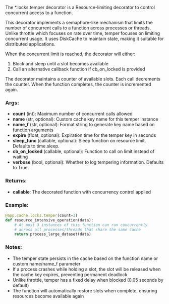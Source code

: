 The *.locks.temper decorator is a Resource-limiting decorator to
control concurrent access to a function.

This decorator implements a semaphore-like mechanism that limits the
number of concurrent calls to a function across processes or threads.
Unlike throttle which focuses on rate over time, temper focuses on
limiting concurrent usage. It uses DiskCache to maintain state, making
it suitable for distributed applications.

When the concurrent limit is reached, the decorator will either:

1. Block and sleep until a slot becomes available
1. Call an alternative callback function if cb_on_locked is provided

The decorator maintains a counter of available slots. Each call decrements
the counter. When the function completes, the counter is incremented again.

### Args:

- **count** (int): Maximum number of concurrent calls allowed
- **name** (str, optional): Custom cache key name for this temper instance
- **name_f** (str, optional): Format string to generate key name based on function arguments
- **expire** (float, optional): Expiration time for the temper key in seconds
- **sleep_func** (callable, optional): Sleep function on resource limit. Defaults to time.sleep.
- **cb_on_locked** (callable, optional): Function to call on limit instead of waiting
- **verbose** (bool, optional): Whether to log tempering information. Defaults to True.

### Returns:

- **callable**: The decorated function with concurrency control applied

### Example:

```python
@app.cache.locks.temper(count=3)
def resource_intensive_operation(data):
    # At most 3 instances of this function can run concurrently
    # across all processes/threads that share the same cache
    return process_large_dataset(data)
```

### Notes:

- The temper state persists in the cache based on the function
  name or custom name/name_f parameter
- If a process crashes while holding a slot, the slot will be released
  when the cache key expires, preventing permanent deadlock
- Unlike throttle, temper has a fixed delay when blocked
  (0.05 seconds by default)
- The function will automatically restore slots when complete, ensuring
  resources become available again
